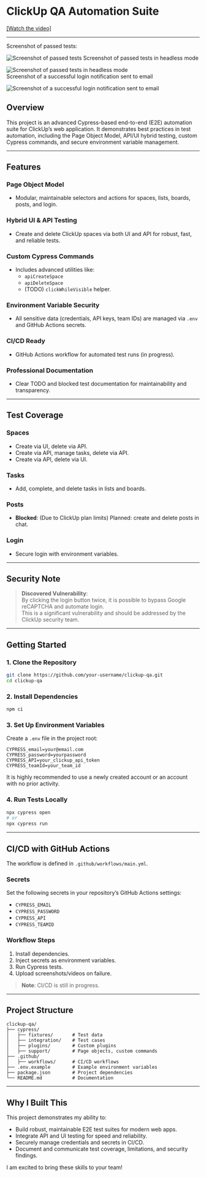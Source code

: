 # ClickUp QA Automation Suite

[[Watch the video]](https://youtu.be/SQZJPT9bs6c)  

---
Screenshot of passed tests:

![Screenshot of passed tests](assets/Screenshot1.png)
Screenshot of passed tests in headless mode

![Screenshot of passed tests in headless mode](assets/Screenshot2.png)  
Screenshot of a successful login notification sent to email

![Screenshot of a successful login notification sent to email](assets/Screenshot3.png)

## Overview
This project is an advanced Cypress-based end-to-end (E2E) automation suite for ClickUp’s web application. It demonstrates best practices in test automation, including the Page Object Model, API/UI hybrid testing, custom Cypress commands, and secure environment variable management.

---

## Features

### Page Object Model
- Modular, maintainable selectors and actions for spaces, lists, boards, posts, and login.

### Hybrid UI & API Testing
- Create and delete ClickUp spaces via both UI and API for robust, fast, and reliable tests.

### Custom Cypress Commands
- Includes advanced utilities like:
    - `apiCreateSpace`
    - `apiDeleteSpace`
    - (TODO) `clickWhileVisible` helper.

### Environment Variable Security
- All sensitive data (credentials, API keys, team IDs) are managed via `.env` and GitHub Actions secrets.

### CI/CD Ready
- GitHub Actions workflow for automated test runs (in progress).

### Professional Documentation
- Clear TODO and blocked test documentation for maintainability and transparency.

---

## Test Coverage

### Spaces
- Create via UI, delete via API.
- Create via API, manage tasks, delete via API.
- Create via API, delete via UI.

### Tasks
- Add, complete, and delete tasks in lists and boards.

### Posts
- **Blocked**: (Due to ClickUp plan limits) Planned: create and delete posts in chat.

### Login
- Secure login with environment variables.

---

## Security Note
> **Discovered Vulnerability**:  
> By clicking the login button twice, it is possible to bypass Google reCAPTCHA and automate login.  
> This is a significant vulnerability and should be addressed by the ClickUp security team.

---

## Getting Started

### 1. Clone the Repository
```bash
git clone https://github.com/your-username/clickup-qa.git
cd clickup-qa
```

### 2. Install Dependencies
```bash
npm ci
```

### 3. Set Up Environment Variables
Create a `.env` file in the project root:
```plaintext
CYPRESS_email=your@email.com
CYPRESS_password=yourpassword
CYPRESS_API=your_clickup_api_token
CYPRESS_teamId=your_team_id
```
It is highly recommended to use a newly created account or an account with no prior activity.

### 4. Run Tests Locally
```bash
npx cypress open
# or
npx cypress run
```

---

## CI/CD with GitHub Actions
The workflow is defined in `.github/workflows/main.yml`.

### Secrets
Set the following secrets in your repository’s GitHub Actions settings:
- `CYPRESS_EMAIL`
- `CYPRESS_PASSWORD`
- `CYPRESS_API`
- `CYPRESS_TEAMID`

### Workflow Steps
1. Install dependencies.
2. Inject secrets as environment variables.
3. Run Cypress tests.
4. Upload screenshots/videos on failure.

> **Note**: CI/CD is still in progress.

---

## Project Structure
```
clickup-qa/
├── cypress/
│   ├── fixtures/       # Test data
│   ├── integration/    # Test cases
│   ├── plugins/        # Custom plugins
│   ├── support/        # Page objects, custom commands
├── .github/
│   ├── workflows/      # CI/CD workflows
├── .env.example        # Example environment variables
├── package.json        # Project dependencies
└── README.md           # Documentation
```

---

## Why I Built This
This project demonstrates my ability to:
- Build robust, maintainable E2E test suites for modern web apps.
- Integrate API and UI testing for speed and reliability.
- Securely manage credentials and secrets in CI/CD.
- Document and communicate test coverage, limitations, and security findings.

I am excited to bring these skills to your team!

